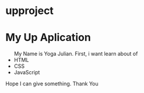 # upproject


<!DOCTYPE html>
<html>
    <head>
        <title>My UpProject</title>
        <link href="https://fonts.googleapis.com/css?family=Handlee" rel="stylesheet">
    </head>
    <body>
        <!-- My Skills section start -->
        <div class="section">
            <h1><span>My Up Aplication</span></h1>
            <ul>
              My Name is Yoga Julian. First, i want learn about of
                <li>HTML</li>
                <li>CSS</li>
                <li>JavaScript</li>
            </ul>
        </div>
      Hope I can give something.
      Thank You
        <!-- My Skills section end -->
    </body>
</html>
